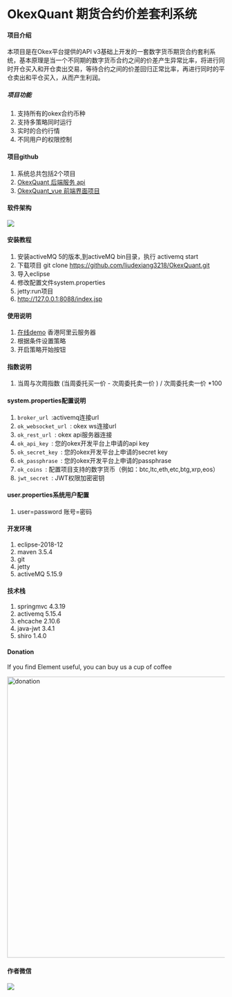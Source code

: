 # OkexQuant 期货合约价差套利系统

#### 项目介绍
本项目是在Okex平台提供的API v3基础上开发的一套数字货币期货合约套利系统，基本原理是当一个不同期的数字货币合约之间的价差产生异常比率，将进行同时开仓买入和开仓卖出交易，等待合约之间的价差回归正常比率，再进行同时的平仓卖出和平仓买入，从而产生利润。
##### 项目功能
1. 支持所有的okex合约币种
2. 支持多策略同时运行
3. 实时的合约行情
4. 不同用户的权限控制

#### 项目github
1. 系统总共包括2个项目
2. [OkexQuant 后端服务 api](https://github.com/liudexiang3218/OkexQuant)
3. [OkexQuant_vue 前端界面项目](https://github.com/liudexiang3218/OkexQuant_vue)

#### 软件架构
<img src="https://github.com/liudexiang3218/OkexQuant/blob/master/ScreenShots/flow.png?raw=true">


#### 安装教程

1. 安装activeMQ 5的版本,到activeMQ bin目录，执行 activemq start
2. 下载项目 git clone https://github.com/liudexiang3218/OkexQuant.git
3. 导入eclipse
4. 修改配置文件system.properties
5. jetty:run项目 
6. http://127.0.0.1:8088/index.jsp

#### 使用说明

1. [在线demo](http://47.75.108.228) 香港阿里云服务器
2. 根据条件设置策略
3. 开启策略开始按钮

#### 指数说明

1. 当周与次周指数   (当周委托买一价 - 次周委托卖一价 ) / 次周委托卖一价 *100

#### system.properties配置说明

1.  ``broker_url ``:activemq连接url
2.  ``ok_websocket_url ``: okex ws连接url
3.  ``ok_rest_url ``: okex api服务器连接
3.  ``ok_api_key ``: 您的okex开发平台上申请的api key
4.  ``ok_secret_key ``: 您的okex开发平台上申请的secret key
5.  ``ok_passphrase ``: 您的okex开发平台上申请的passphrase
6.  ``ok_coins ``: 配置项目支持的数字货币（例如：btc,ltc,eth,etc,btg,xrp,eos）
6.  ``jwt_secret ``: JWT权限加密密钥

#### user.properties系统用户配置
1. user=password 账号=密码

#### 开发环境

1. eclipse-2018-12
2. maven 3.5.4
3. git
4. jetty
5. activeMQ 5.15.9

#### 技术栈
1. springmvc 4.3.19
2. activemq 5.15.4
3. ehcache 2.10.6
4. java-jwt 3.4.1
5. shiro 1.4.0

#### Donation
If you find Element useful, you can buy us a cup of coffee

<img width="650" src="https://github.com/liudexiang3218/OkexQuant/blob/master/ScreenShots/qrcode.png?raw=true" alt="donation">

#### 作者微信
<img src="https://github.com/liudexiang3218/OkexQuant/blob/master/ScreenShots/wechatqr.png?raw=true">
